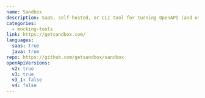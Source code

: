 ```yaml
---
name: Sandbox
description: SaaS, self-hosted, or CLI tool for turning OpenAPI (and other) descriptions into a mock server, where you can modify behaviour, simulate downtime, and any other nonsense you can think of thanks to a built-in code editor!
categories:
  - mocking-tools
link: https://getsandbox.com/
languages:
  saas: true
  java: true
repo: https://github.com/getsandbox/sandbox
openApiVersions:
  v2: true
  v3: true
  v3_1: false
  v4: false
---
```

